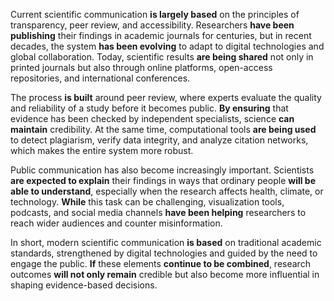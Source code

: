 Current scientific communication **is largely based** on the principles of transparency, peer review, and accessibility. Researchers **have been publishing** their findings in academic journals for centuries, but in recent decades, the system **has been evolving** to adapt to digital technologies and global collaboration. Today, scientific results **are being shared** not only in printed journals but also through online platforms, open-access repositories, and international conferences.

The process **is built** around peer review, where experts evaluate the quality and reliability of a study before it becomes public. **By ensuring** that evidence has been checked by independent specialists, science **can maintain** credibility. At the same time, computational tools **are being used** to detect plagiarism, verify data integrity, and analyze citation networks, which makes the entire system more robust.

Public communication has also become increasingly important. Scientists **are expected to explain** their findings in ways that ordinary people **will be able to understand**, especially when the research affects health, climate, or technology. **While** this task can be challenging, visualization tools, podcasts, and social media channels **have been helping** researchers to reach wider audiences and counter misinformation.

In short, modern scientific communication **is based** on traditional academic standards, strengthened by digital technologies and guided by the need to engage the public. **If** these elements **continue to be combined**, research outcomes **will not only remain** credible but also become more influential in shaping evidence-based decisions.